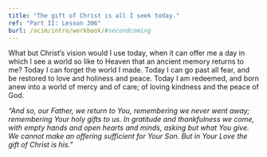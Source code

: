 ```yaml
---
title: "The gift of Christ is all I seek today."
ref: "Part II: Lesson 306"
burl: /acim/intro/workbook/#secondcoming
---
```


What but Christ’s vision would I use today, when it can offer me a day
in which I see a world so like to Heaven that an ancient memory returns
to me? Today I can forget the world I made. Today I can go past all
fear, and be restored to love and holiness and peace. Today I am
redeemed, and born anew into a world of mercy and of care; of loving
kindness and the peace of God.

*“And so, our Father, we return to You, remembering we never went away;
remembering Your holy gifts to us. In gratitude and thankfulness we
come, with empty hands and open hearts and minds, asking but what You
give. We cannot make an offering sufficient for Your Son. But in Your
Love the gift of Christ is his.”*

